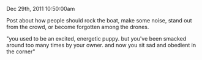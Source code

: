 Dec 29th, 2011 10:50:00am

Post about how people should rock the boat, make some noise, stand out from the crowd, or become forgotten among the drones.

"you used to be an excited, energetic puppy. but you've been smacked around too many times by your owner. and now you sit sad and obedient in the corner"